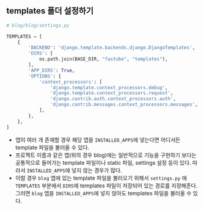 ## templates 폴더 설정하기

```python
# blog/blog/settings.py

TEMPLATES = [
    {
        'BACKEND': 'django.template.backends.django.DjangoTemplates',
        'DIRS': [
            os.path.join(BASE_DIR, "fastube", "templates"),
        ],
        'APP_DIRS': True,
        'OPTIONS': {
            'context_processors': [
                'django.template.context_processors.debug',
                'django.template.context_processors.request',
                'django.contrib.auth.context_processors.auth',
                'django.contrib.messages.context_processors.messages',
            ],
        },
    },
]
```
- 앱이 여러 개 존재할 경우 해당 앱을 `INSTALLED_APPS`에 넣는다면 어디서든 template 파일을 불러올 수 있다.
- 프로젝트 이름과 같은 앱(위의 경우 blog)에는 일반적으로 기능을 구현하기 보다는 공통적으로 들어가는 template 파일이나 static 파일, settings 설정 등이 있다. 따라서 `INSTALLED_APPS`에 넣지 않는 경우가 많다.
- 이럴 경우 `blog` 앱에 있는 template 파일을 불러오기 위해서 `settings.py` 에 `TEMPLATES` 부분에서 `DIRS`에 templates 파일이 저장되어 있는 경로를 지정해준다. 그러면 `blog` 앱을 `INSTALLED_APPS`에 넣지 않아도 templates 파일을 불러올 수 있다. 
